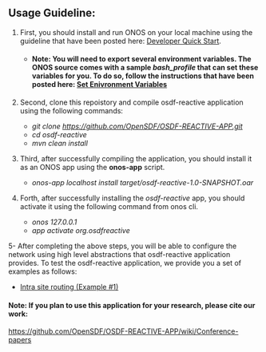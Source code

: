 ## Usage Guideline:

1. First, you should install and run ONOS on your local machine using the guideline that have been posted here: [Developer Quick Start](https://wiki.onosproject.org/display/ONOS/Developer+Quick+Start). 
     - #### Note: You will need to export several environment variables. The ONOS source comes with a sample *bash_profile* that can set these variables for you. To do so, follow the instructions that have been posted here: [Set Enivronment Variables](https://wiki.onosproject.org/display/ONOS/ONOS+from+Scratch#ONOSfromScratch-3.Setupyourbuildenvironment)

2.  Second, clone this repoistory and compile osdf-reactive application using the following commands:
    - *git clone https://github.com/OpenSDF/OSDF-REACTIVE-APP.git*
    - *cd osdf-reactive*
    - *mvn clean install* 
3.  Third, after successfully compiling the application, you should install it as an ONOS app using the **onos-app** script.
    - *onos-app localhost install target/osdf-reactive-1.0-SNAPSHOT.oar* 
4.  Forth, after successfully installing the *osdf-reactive* app, you should activate it using the following command from onos cli.
    - *onos 127.0.0.1* 
    - *app activate org.osdfreactive*
    
5- After completing the above steps, you will be able to configure the network using high level abstractions that osdf-reactive application provides. To test the osdf-reactive application, we provide you a set of examples as follows: 
   - [Intra site routing (Example #1)](https://github.com/OpenSDF/OSDF-REACTIVE-APP/wiki/Intra-site-routing-%28Example-1%29)


#### Note: If you plan to use this application for your research, please cite our work: 
https://github.com/OpenSDF/OSDF-REACTIVE-APP/wiki/Conference-papers

